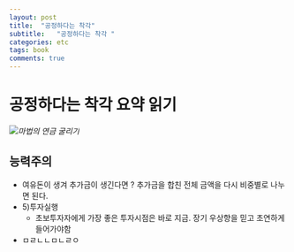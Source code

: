 ```yaml
---
layout: post
title:  "공정하다는 착각"
subtitle:   "공정하다는 착각 "
categories: etc 
tags: book
comments: true
---
```

# 공정하다는 착각 요약 읽기
*![마법의 연금 굴리기](http://image.yes24.com/goods/94489333/800x0)*

## 능력주의

- 여유돈이 생겨 추가금이 생긴다면 ? 추가금을 합친 전체 금액을 다시 비중별로 나누면 된다.
- 5)투자실행 
  - 초보투자자에게 가장 좋은 투자시점은 바로 지금. 장기 우상향을 믿고 초연하게 들어가야함
- ㅁㄹㄴㄴㅁㄴㄹㅇ


